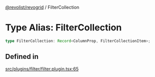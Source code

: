 [@revolist/revogrid](README.md) / FilterCollection

# Type Alias: FilterCollection

```ts
type FilterCollection: Record<ColumnProp, FilterCollectionItem>;
```

## Defined in

[src/plugins/filter/filter.plugin.tsx:65](https://github.com/revolist/revogrid/blob/baf80d21081b40195ffd6e11abd1249f2fd26dae/src/plugins/filter/filter.plugin.tsx#L65)
